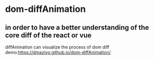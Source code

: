 # dom-diffAnimation
## in order to have a better understanding of the core diff of the react or vue<br>
diffAnimation can visualize the process of dom diff   
demo:https://dmaziyo.github.io/dom-diffAnimation/
